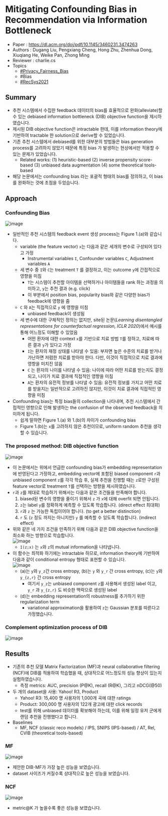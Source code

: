 # Mitigating Confounding Bias in Recommendation via Information Bottleneck

- Paper : <https://dl.acm.org/doi/pdf/10.1145/3460231.3474263>
- Authors : Dugang Liu, Pengxiang Cheng, Hong Zhu, Zhenhua Dong, Xiuqiang He, Weike Pan, Zhong Ming
- Reviewer : charlie.cs
- Topics
  - [#Privacy_Fairness_Bias](../../topics/Privacy,%20Fairness,%20Bias.md)
  - #Bias
  - [#RecSys2021](RecSys2021.md)

## Summary

- 추천 시스템에서 수집한 feedback 데이터의 bias를 효율적으로 완화(alleviate)할 수 있는 debiased information bottleneck (DIB) objective function을 제시하였습니다.
- 제시된 DIB objective function은 intractable 한데, 이를 information theory에 기반하여 tractable 한 solution으로 derive할 수 있었습니다.
- 기존 추천 시스템에서 debiased를 위한 대부분의 방법들은 bias generation process를 고려하지 않았기 때문에 특정 bias 가 발생하는 현상에서만 적용할 수 있는 문제가 있었습니다.
  - Related works: (1) heuristic-based (2) inverse propensity score-based (3) unbiased data augmentation (4) some theoretical tools-based
- 해당 논문에서는 confounding bias 라는 포괄적 형태의 bias를 정의하고, 이 bias를 완화하는 것에 초점을 두었습니다.

## Approach

### Confounding Bias

![image](https://s2.loli.net/2022/01/11/wOSW7EnrHGF3CuR.png)

- 일반적인 추천 시스템의 feedback event 생성 process는 Figure 1.(a)와 같습니다.
  - variable (the feature vector) `x`는 다음과 같은 세개의 변수로 구성되어 있다고 가정
    - Instrumental variables `I`, Confounder variables `C`, Adjustment variables `A`
  - 세 변수 중 `I`와 `C`는 treatment `T` 를 결정하고, 이는 outcome `y`에 간접적으로 영향을 미침
    - `T`는 시스템이 추천할 아이템을 선택하거나 아이템들을 rank 하는 과정을 의미하고, `y`는 추천 결과 (e.g. click)
    - 이 부분에서 position bias, popularity bias와 같은 다양한 bias가 feedback에 영향을 줌
  - `C` 와 `A`는 직접적으로 `y` 에 영향을 미침
    - unbiased feedback이 생성됨
  - 세 변수에 대한 구체적인 정의는 없지만, site된 논문(*Learning disentangled representations for counterfactual regression, ICLR 2020*)에서 예시를 통해 어느정도 이해할 수 있었음
    - 어떤 환자에 대한 context `x`를 기반으로 치료 방법 `T`를 정하고, 치료에 따른 결과 `y`가 있다고 가정
    - `I`는 환자의 재정 상태를 나타낼 수 있음: 부자면 높은 수준의 치료를 받거나 가난하면 저렴한 치료를 받아야 한다. 다만, 이것이 직접적으로 치료 결과에 영향을 미치진 않음
    - `C` 는 환자의 나이를 나타낼 수 있음: 나이에 따라 어떤 치료를 받는지도 결정되고, 나이가 치료 결과에 직접적인 영향을 미침
    - `A`는 환자의 유전적 정보를 나타낼 수 있음: 유전적 정보를 가지고 어떤 치료를 받을지는 일반적으로 고려하진 않지만, 이것이 치료 결과에 직접적인 영향을 미침
- Confounding bias는 특정 bias들의 collection을 나타내며, 추천 시스템에서 간접적인 영향으로 인해 발생하는 the confusion of the observed feedback을 의미하게 됩니다.
  - 쉽게 말하면 Figure  1.(a) 와 1.(b)의 차이가 confounding bias
  - Figure 1.(b)는 `x`를 고려하지 않은 추천이므로, uniform random 추천을 생각할 수 있습니다.

### The proposed method: DIB objective function

![image](https://s2.loli.net/2022/01/11/AMLDoOWieNzfFnp.png)

- 이 논문에서는 위에서 언급한 confounding bias가 embedding representation에 반영된다고 가정하고, embedding vector에 포함된 biased component `r`과 unbiased component `z`를 각각 학습 후, 실제 추천을 진행할 때는 `z`로만 구성된 feature vector로 treatment `T`를 선택하는 방향을 제시하였습니다.
- `r`과 `z`를 제대로 학습하기 위해서는 다음과 같은 조건들을 만족해야 합니다.
  1. biased된 변수의 영향을 줄이기 위해서 `z` 가 `x`에 대해 overfit 되면 안됩니다.
  2. `z`는 label `y`를 정확하게 예측할 수 있도록 학습합니다. (direct effect 최대화)
  3. `r`과 `z` 는 가능한 독립이어야 합니다. (to get a better distinction)
  4. `r` 도 (`z` 정도 까지는 아니지만) `y` 를 예측할 수 있도록 학습합니다. (indirect effect)
- 위와 같은 네 가지 조건을 만족하기 위해 다음과 같은 DIB objective function을 최소화 하는 방향으로 학습합니다.  
  ![image](https://s2.loli.net/2022/01/11/t4miVPOTF3BjWwc.png)
  - `I(z;x)` 는 `x`와 `z`의 mutual information을 나타냅니다.
- 이 함수는 최적화 하기에는 intractable 하므로, information theory에 기반하여 다음과 같이 conditional entropy 형태로 표현할 수 있습니다.  
  ![image](https://s2.loli.net/2022/01/11/3HfXnKrsVFodJlw.png)
  - (a)는 `y`와 `y_z`간 cross entropy, (b)는 `y` 와 `y_r` 간 cross entropy, (c)는 `y`와  `y_{z,r}` 간 cross entropy
    - 여기서 `y_z`는 unbiased component `z`를 사용해서 생성된 label 이고, `y_r` 과 `y_{z,r}` 도 비슷한 맥락으로 생성된 label
  - (d)는 embedding representation의 robustness를 추가하기 위한 regularization term
    - variational approximation을 활용하여 `z`는 Gaussian 분포를 따른다고 가정했습니다.

### Complement optimization process of DIB

![image](https://s2.loli.net/2022/01/11/TiRa7SY62OHDKdX.png)

## Results

- 기존의 추천 모델 Matrix Factorization (MF)과 neural collaborative filtering (NCF)에 DIB를 적용하여 학습했을 때, 상대적으로 어느정도의 성능 향상이 있는지 실험하였습니다.
  - 측정 metrics: AUC, precision (P@K), recall (R@K), 그리고 nDCG(@50)
- 두 개의 dataset을 사용: Yahoo! R3, Product
  - Yahoo! R3: 15,400 명 사용자의 1,000개 곡에 대한 ratings
  - Product: 300,000 명 사용자의 122개 광고에 대한 click records
  - test를 위해 unbiased 데이터를 확보해야 하는데, 이를 위해 일정 유저 군에게 랜덤 추천을 진행했다고 합니다.
- Baselines
  - MF, NCF (classic reco models) / IPS, SNIPS (IPS-based) / AT, Rel, CVIB (theoretical tools-based)

### MF

![image](https://s2.loli.net/2022/01/11/CD2OhbjpTRe3ukA.png)

- 제안한 DIB-MF가 가장 높은 성능을 보였습니다.
- dataset 사이즈가 커질수록 상대적으로 높은 성능을 보였습니다.

### NCF

![image](https://s2.loli.net/2022/01/11/LGXFpr7stONHVjd.png)

- metric@K 가 높을수록 좋은 성능을 보였습니다.
